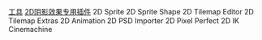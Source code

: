 [工具](https://blog.csdn.net/ys5773477/article/details/52599306)
[2D阴影效果专用插件](http://www.narkii.com/club/thread-358505-1.html)
2D Sprite
2D Sprite Shape
2D Tilemap Editor
2D Tilemap Extras
2D Animation
2D PSD Importer
2D Pixel Perfect
2D IK
Cinemachine
